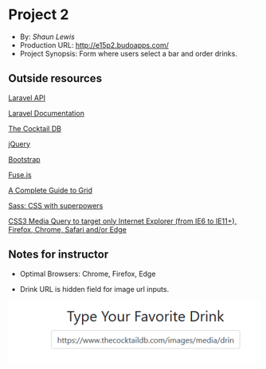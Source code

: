 # Project 2
+ By: *Shaun Lewis*
+ Production URL: <http://e15p2.budoapps.com/>
+ Project Synopsis: Form where users select a bar and order drinks.

## Outside resources

[Laravel API](https://laravel.com/api/6.x/Illuminate.html)

[Laravel Documentation](https://laravel.com/docs)

[The Cocktail DB](https://www.thecocktaildb.com/api.php)

[jQuery](https://jquery.com/)

[Bootstrap](https://getbootstrap.com/)

[Fuse.js](https://fusejs.io/)

[A Complete Guide to Grid](https://css-tricks.com/snippets/css/complete-guide-grid/)

[Sass: CSS with superpowers](https://sass-lang.com/)

[CSS3 Media Query to target only Internet Explorer (from IE6 to IE11+), Firefox, Chrome, Safari and/or Edge](https://www.ryadel.com/en/css3-media-query-target-only-ie-ie6-ie11-firefox-chrome-safari-edge/)

## Notes for instructor

+ Optimal Browsers: Chrome, Firefox, Edge

+ Drink URL is hidden field for image url inputs.

![Image URL Field](https://github.com/budostylz/e15/blob/master/e15p2/public/images/drinkUrl.PNG)


